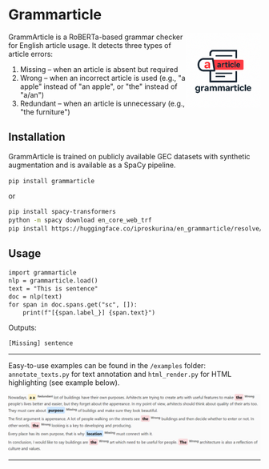 # Grammarticle

<img src="https://raw.githubusercontent.com/upunaprosk/grammarticle/master/logo.png" alt="GrammArticle Logo" width="150" align="right" />

GrammArticle is a RoBERTa-based grammar checker for English article usage. It detects three types of article errors:

1) Missing – when an article is absent but required
2) Wrong – when an incorrect article is used (e.g., "a apple" instead of "an apple", or "the" instead of "a/an")
3) Redundant – when an article is unnecessary (e.g., "the furniture")



## Installation

GrammArticle is trained on publicly available GEC datasets with synthetic augmentation and is available as a SpaCy pipeline.

`pip install grammarticle`

or

```bash
pip install spacy-transformers
python -m spacy download en_core_web_trf
pip install https://huggingface.co/iproskurina/en_grammarticle/resolve/main/en_grammarticle-1-py3-none-any.whl

```

## Usage

```
import grammarticle
nlp = grammarticle.load()
text = "This is sentence"
doc = nlp(text)
for span in doc.spans.get("sc", []): 
    print(f"[{span.label_}] {span.text}")
```

Outputs:
```
[Missing] sentence
```
___

Easy-to-use examples can be found in the `/examples` folder:  
`annotate_texts.py` for text annotation and `html_render.py` for HTML highlighting (see example below).

![Example Output](https://raw.githubusercontent.com/upunaprosk/grammarticle/master/example.png)

___
